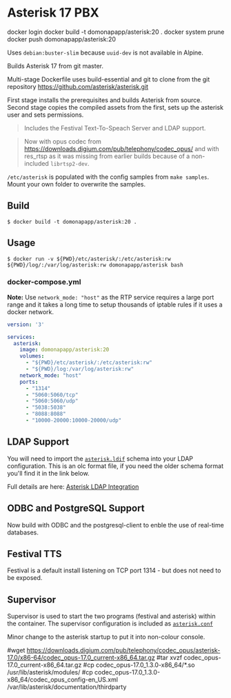 # Asterisk 17 PBX


docker login 
docker build -t domonapapp/asterisk:20 .
docker system prune
docker push domonapapp/asterisk:20 

Uses `debian:buster-slim` because `uuid-dev` is not available in Alpine.

Builds Asterisk 17 from git master.

Multi-stage Dockerfile uses build-essential and git to clone from the git repository https://github.com/asterisk/asterisk.git

First stage installs the prerequisites and builds Asterisk from source. Second stage copies the compiled assets from the first, sets up the asterisk user and sets permissions.

> Includes the Festival Text-To-Speach Server and LDAP support.

> Now with opus codec from https://downloads.digium.com/pub/telephony/codec_opus/ and with res_rtsp as it was missing from earlier builds because of a non-included `librtsp2-dev`.

`/etc/asterisk` is populated with the config samples from `make samples`. Mount your own folder to overwrite the samples.

## Build

```shell
$ docker build -t domonapapp/asterisk:20 .
```

## Usage

```shell
$ docker run -v ${PWD}/etc/asterisk/:/etc/asterisk:rw ${PWD}/log/:/var/log/asterisk:rw domonapapp/asterisk bash
```

### docker-compose.yml

__Note:__ Use `network_mode: "host"` as the RTP service requires a large port range and it takes a long time to setup thousands of iptable rules if it uses a docker network.

```yaml
version: '3'

services:
  asterisk:
    image: domonapapp/asterisk:20
    volumes:
      - "${PWD}/etc/asterisk/:/etc/asterisk:rw"
      - "${PWD}/log:/var/log/asterisk:rw"
    network_mode: "host"
    ports:
      - "1314"
      - "5060:5060/tcp"
      - "5060:5060/udp"
      - "5038:5038"
      - "8088:8088"
      - "10000-20000:10000-20000/udp"
```

## LDAP Support

You will need to import the [`asterisk.ldif`](asterisk.ldif) schema into your LDAP configuration. This is an olc format file, if you need the older schema format you'll find it in the link below.

Full details are here: [Asterisk LDAP Integration](http://asteriskdocs.org/en/3rd_Edition/asterisk-book-html-chunk/ExternalServices_id291590.html)

## ODBC and PostgreSQL Support

Now build with ODBC and the postgresql-client to enble the use of real-time databases.

## Festival TTS

Festival is a default install listening on TCP port 1314 - but does not need to be exposed.

## Supervisor

Supervisor is used to start the two programs (festival and asterisk) within the container. The supervisor configuration is included as [`asterisk.conf`](./asterisk.conf)

Minor change to the asterisk startup to put it into non-colour console.


#wget https://downloads.digium.com/pub/telephony/codec_opus/asterisk-17.0/x86-64/codec_opus-17.0_current-x86_64.tar.gz
#tar xvzf codec_opus-17.0_current-x86_64.tar.gz
#cp codec_opus-17.0_1.3.0-x86_64/*.so /usr/lib/asterisk/modules/
#cp codec_opus-17.0_1.3.0-x86_64/codec_opus_config-en_US.xml /var/lib/asterisk/documentation/thirdparty